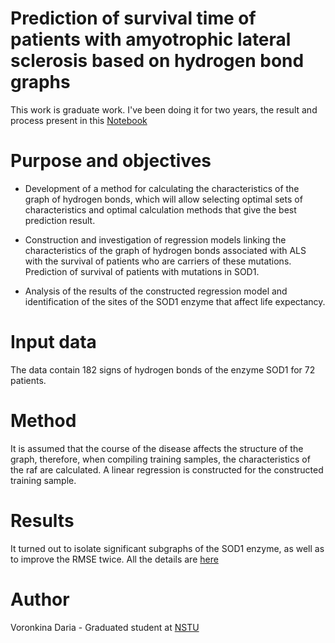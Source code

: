# Prediction of survival time of patients with amyotrophic lateral sclerosis based on hydrogen bond graphs
This work is graduate work. I've been doing it for two years, the result and process present in this [Notebook](https://github.com/Voronik1801/BioProject/blob/master/Prediction%20Survival%20Time.ipynb)
# Purpose and objectives
- Development of a method for calculating the characteristics of the graph of hydrogen bonds, which will allow selecting optimal sets of characteristics and optimal calculation methods that give the best prediction result. 

- Construction and investigation of regression models linking the characteristics of the graph of hydrogen bonds associated with ALS with the survival of patients who are carriers of these mutations. Prediction of survival of patients with mutations in SOD1.

- Analysis of the results of the constructed regression model and identification of the sites of the SOD1 enzyme that affect life expectancy.
# Input data
The data contain 182 signs of hydrogen bonds of the enzyme SOD1 for 72 patients.
# Method
It is assumed that the course of the disease affects the structure of the graph, therefore, when compiling training samples, the characteristics of the raf are calculated. A linear regression is constructed for the constructed training sample.
# Results
It turned out to isolate significant subgraphs of the SOD1 enzyme, as well as to improve the RMSE twice.
All the details are [here](https://github.com/Voronik1801/BioProject/blob/master/Prediction%20Survival%20Time.ipynb)
# Author
Voronkina Daria - Graduated student at [NSTU](https://www.nstu.ru/)
